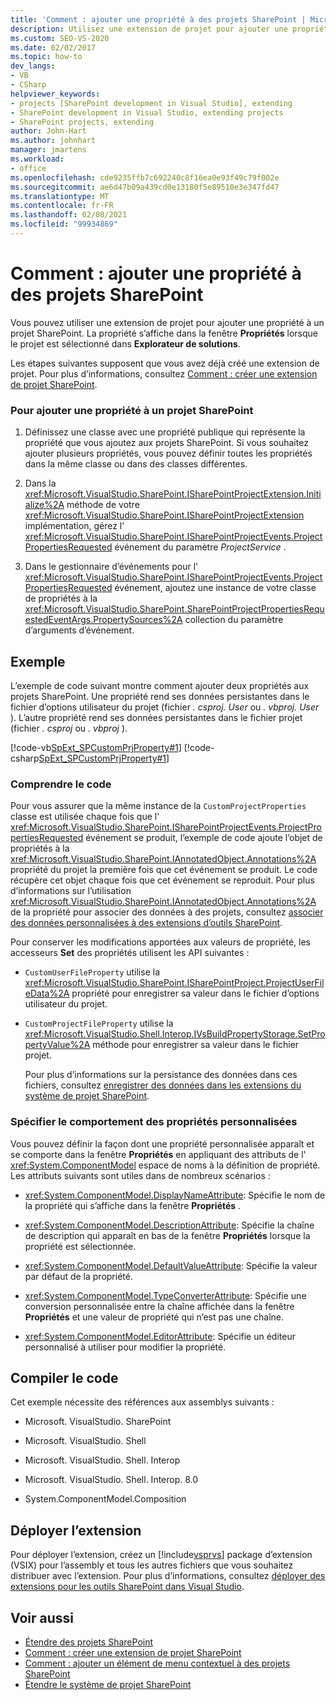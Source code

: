 ```yaml
---
title: 'Comment : ajouter une propriété à des projets SharePoint | Microsoft Docs'
description: Utilisez une extension de projet pour ajouter une propriété à un projet SharePoint. Une propriété apparaît dans la Fenêtre Propriétés lorsque vous sélectionnez le projet dans Explorateur de solutions.
ms.custom: SEO-VS-2020
ms.date: 02/02/2017
ms.topic: how-to
dev_langs:
- VB
- CSharp
helpviewer_keywords:
- projects [SharePoint development in Visual Studio], extending
- SharePoint development in Visual Studio, extending projects
- SharePoint projects, extending
author: John-Hart
ms.author: johnhart
manager: jmartens
ms.workload:
- office
ms.openlocfilehash: cde9235ffb7c692240c8f16ea0e93f49c79f002e
ms.sourcegitcommit: ae6d47b09a439cd0e13180f5e89510e3e347fd47
ms.translationtype: MT
ms.contentlocale: fr-FR
ms.lasthandoff: 02/08/2021
ms.locfileid: "99934869"
---
```

# <a name="how-to-add-a-property-to-sharepoint-projects"></a>Comment : ajouter une propriété à des projets SharePoint
  Vous pouvez utiliser une extension de projet pour ajouter une propriété à un projet SharePoint. La propriété s’affiche dans la fenêtre **Propriétés** lorsque le projet est sélectionné dans **Explorateur de solutions**.

 Les étapes suivantes supposent que vous avez déjà créé une extension de projet. Pour plus d’informations, consultez [Comment : créer une extension de projet SharePoint](../sharepoint/how-to-create-a-sharepoint-project-extension.md).

### <a name="to-add-a-property-to-a-sharepoint-project"></a>Pour ajouter une propriété à un projet SharePoint

1. Définissez une classe avec une propriété publique qui représente la propriété que vous ajoutez aux projets SharePoint. Si vous souhaitez ajouter plusieurs propriétés, vous pouvez définir toutes les propriétés dans la même classe ou dans des classes différentes.

2. Dans la <xref:Microsoft.VisualStudio.SharePoint.ISharePointProjectExtension.Initialize%2A> méthode de votre <xref:Microsoft.VisualStudio.SharePoint.ISharePointProjectExtension> implémentation, gérez l' <xref:Microsoft.VisualStudio.SharePoint.ISharePointProjectEvents.ProjectPropertiesRequested> événement du paramètre *ProjectService* .

3. Dans le gestionnaire d’événements pour l' <xref:Microsoft.VisualStudio.SharePoint.ISharePointProjectEvents.ProjectPropertiesRequested> événement, ajoutez une instance de votre classe de propriétés à la <xref:Microsoft.VisualStudio.SharePoint.SharePointProjectPropertiesRequestedEventArgs.PropertySources%2A> collection du paramètre d’arguments d’événement.

## <a name="example"></a>Exemple
 L’exemple de code suivant montre comment ajouter deux propriétés aux projets SharePoint. Une propriété rend ses données persistantes dans le fichier d’options utilisateur du projet (fichier *. csproj. User* ou *. vbproj. User* ). L’autre propriété rend ses données persistantes dans le fichier projet (fichier *. csproj* ou *. vbproj* ).

 [!code-vb[SpExt_SPCustomPrjProperty#1](../sharepoint/codesnippet/VisualBasic/customspproperty/customproperty.vb#1)]
 [!code-csharp[SpExt_SPCustomPrjProperty#1](../sharepoint/codesnippet/CSharp/customspproperty/customproperty.cs#1)]

### <a name="understand-the-code"></a>Comprendre le code
 Pour vous assurer que la même instance de la `CustomProjectProperties` classe est utilisée chaque fois que l' <xref:Microsoft.VisualStudio.SharePoint.ISharePointProjectEvents.ProjectPropertiesRequested> événement se produit, l’exemple de code ajoute l’objet de propriétés à la <xref:Microsoft.VisualStudio.SharePoint.IAnnotatedObject.Annotations%2A> propriété du projet la première fois que cet événement se produit. Le code récupère cet objet chaque fois que cet événement se reproduit. Pour plus d’informations sur l’utilisation <xref:Microsoft.VisualStudio.SharePoint.IAnnotatedObject.Annotations%2A> de la propriété pour associer des données à des projets, consultez [associer des données personnalisées à des extensions d’outils SharePoint](../sharepoint/associating-custom-data-with-sharepoint-tools-extensions.md).

 Pour conserver les modifications apportées aux valeurs de propriété, les accesseurs **Set** des propriétés utilisent les API suivantes :

- `CustomUserFileProperty` utilise la <xref:Microsoft.VisualStudio.SharePoint.ISharePointProject.ProjectUserFileData%2A> propriété pour enregistrer sa valeur dans le fichier d’options utilisateur du projet.

- `CustomProjectFileProperty` utilise la <xref:Microsoft.VisualStudio.Shell.Interop.IVsBuildPropertyStorage.SetPropertyValue%2A> méthode pour enregistrer sa valeur dans le fichier projet.

  Pour plus d’informations sur la persistance des données dans ces fichiers, consultez [enregistrer des données dans les extensions du système de projet SharePoint](../sharepoint/saving-data-in-extensions-of-the-sharepoint-project-system.md).

### <a name="specify-the-behavior-of-custom-properties"></a>Spécifier le comportement des propriétés personnalisées
 Vous pouvez définir la façon dont une propriété personnalisée apparaît et se comporte dans la fenêtre **Propriétés** en appliquant des attributs de l' <xref:System.ComponentModel> espace de noms à la définition de propriété. Les attributs suivants sont utiles dans de nombreux scénarios :

- <xref:System.ComponentModel.DisplayNameAttribute>: Spécifie le nom de la propriété qui s’affiche dans la fenêtre **Propriétés** .

- <xref:System.ComponentModel.DescriptionAttribute>: Spécifie la chaîne de description qui apparaît en bas de la fenêtre **Propriétés** lorsque la propriété est sélectionnée.

- <xref:System.ComponentModel.DefaultValueAttribute>: Spécifie la valeur par défaut de la propriété.

- <xref:System.ComponentModel.TypeConverterAttribute>: Spécifie une conversion personnalisée entre la chaîne affichée dans la fenêtre **Propriétés** et une valeur de propriété qui n’est pas une chaîne.

- <xref:System.ComponentModel.EditorAttribute>: Spécifie un éditeur personnalisé à utiliser pour modifier la propriété.

## <a name="compile-the-code"></a>Compiler le code
 Cet exemple nécessite des références aux assemblys suivants :

- Microsoft. VisualStudio. SharePoint

- Microsoft. VisualStudio. Shell

- Microsoft. VisualStudio. Shell. Interop

- Microsoft. VisualStudio. Shell. Interop. 8.0

- System.ComponentModel.Composition

## <a name="deploy-the-extension"></a>Déployer l’extension
 Pour déployer l’extension, créez un [!include[vsprvs](../sharepoint/includes/vsprvs-md.md)] package d’extension (VSIX) pour l’assembly et tous les autres fichiers que vous souhaitez distribuer avec l’extension. Pour plus d’informations, consultez [déployer des extensions pour les outils SharePoint dans Visual Studio](../sharepoint/deploying-extensions-for-the-sharepoint-tools-in-visual-studio.md).

## <a name="see-also"></a>Voir aussi
- [Étendre des projets SharePoint](../sharepoint/extending-sharepoint-projects.md)
- [Comment : créer une extension de projet SharePoint](../sharepoint/how-to-create-a-sharepoint-project-extension.md)
- [Comment : ajouter un élément de menu contextuel à des projets SharePoint](../sharepoint/how-to-add-a-shortcut-menu-item-to-sharepoint-projects.md)
- [Étendre le système de projet SharePoint](../sharepoint/extending-the-sharepoint-project-system.md)
